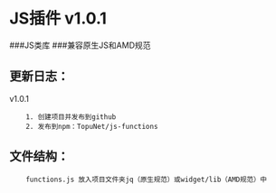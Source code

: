 # JS插件 v1.0.1
###JS类库
###兼容原生JS和AMD规范

更新日志：
-------------

v1.0.1

        1. 创建项目并发布到github
        2. 发布到npm：TopuNet/js-functions

文件结构：
-------------
        functions.js 放入项目文件夹jq（原生规范）或widget/lib（AMD规范）中
